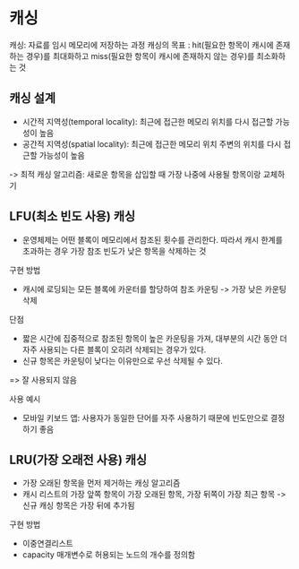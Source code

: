 # 캐싱
캐싱: 자료를 임시 메모리에 저장하는 과정
캐싱의 목표 : hit(필요한 항목이 캐시에 존재하는 경우)를 최대화하고 miss(필요한 항목이 캐시에 존재하지 않는 경우)를 최소화하는 것

## 캐싱 설계
- 시간적 지역성(temporal locality): 최근에 접근한 메모리 위치를 다시 접근할 가능성이 높음
- 공간적 지역성(spatial locality): 최근에 접근한 메모리 위치 주변의 위치를 다시 접근할 가능성이 높음

-> 최적 캐싱 알고리즘: 새로운 항목을 삽입할 때 가장 나중에 사용될 항목이랑 교체하기


## LFU(최소 빈도 사용) 캐싱
- 운영체제는 어떤 블록이 메모리에서 참조된 횟수를 관리한다. 따라서 캐시 한계를 초과하는 경우 가장 참조 빈도가 낮은 항목을 삭제하는 것

구현 방법
- 캐시에 로딩되는 모든 블록에 카운터를 할당하여 참조 카운팅 -> 가장 낮은 카운팅 삭제

단점
- 짧은 시간에 집중적으로 참조된 항목이 높은 카운팅을 가져, 대부분의 시간 동안 더 자주 사용되는 다른 블록이 오히려 삭제되는 경우가 있다.
- 신규 항목은 카운팅이 낮다는 이유만으로 우선 삭제될 수 있다.

=> 잘 사용되지 않음

사용 예시
- 모바일 키보드 앱: 사용자가 동일한 단어를 자주 사용하기 때문에 빈도만으로 결정하기 좋음


## LRU(가장 오래전 사용) 캐싱
- 가장 오래된 항목을 먼저 제거하는 캐싱 알고리즘
- 캐시 리스트의 가장 앞쪽 항목이 가장 오래된 항목, 가장 뒤쪽이 가장 최근 항목 -> 신규 캐싱 항목은 가장 뒤에 추가됨

구현 방법
- 이중연결리스트
- capacity 매개변수로 허용되는 노드의 개수를 정의함

